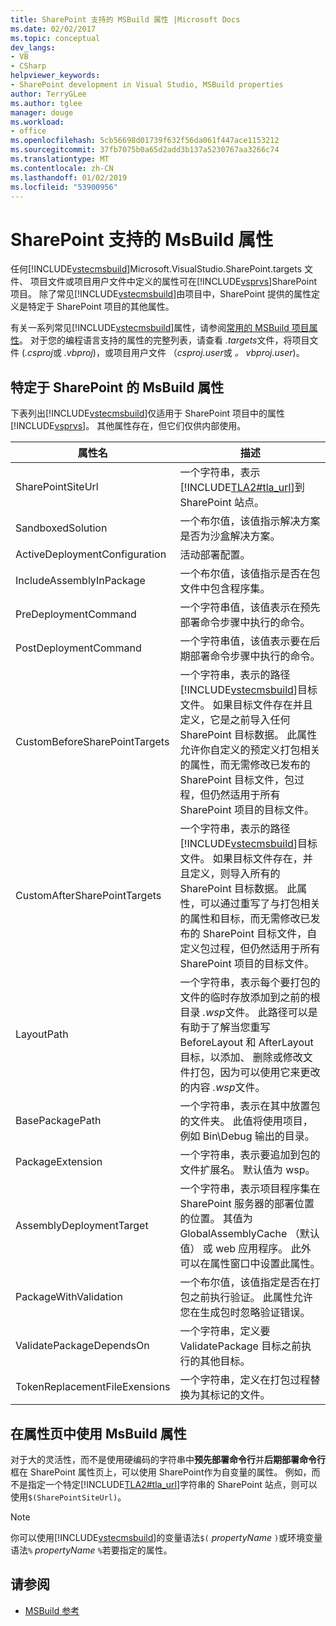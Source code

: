 ```yaml
---
title: SharePoint 支持的 MSBuild 属性 |Microsoft Docs
ms.date: 02/02/2017
ms.topic: conceptual
dev_langs:
- VB
- CSharp
helpviewer_keywords:
- SharePoint development in Visual Studio, MSBuild properties
author: TerryGLee
ms.author: tglee
manager: douge
ms.workload:
- office
ms.openlocfilehash: 5cb56698d01739f632f56da061f447ace1153212
ms.sourcegitcommit: 37fb7075b0a65d2add3b137a5230767aa3266c74
ms.translationtype: MT
ms.contentlocale: zh-CN
ms.lasthandoff: 01/02/2019
ms.locfileid: "53900956"
---
```

# <a name="msbuild-properties-supported-by-sharepoint"></a>SharePoint 支持的 MsBuild 属性
  任何[!INCLUDE[vstecmsbuild](../sharepoint/includes/vstecmsbuild-md.md)]Microsoft.VisualStudio.SharePoint.targets 文件、 项目文件或项目用户文件中定义的属性可在[!INCLUDE[vsprvs](../sharepoint/includes/vsprvs-md.md)]SharePoint 项目。 除了常见[!INCLUDE[vstecmsbuild](../sharepoint/includes/vstecmsbuild-md.md)]由项目中，SharePoint 提供的属性定义是特定于 SharePoint 项目的其他属性。  
  
 有关一系列常见[!INCLUDE[vstecmsbuild](../sharepoint/includes/vstecmsbuild-md.md)]属性，请参阅[常用的 MSBuild 项目属性](http://go.microsoft.com/fwlink/?LinkID=168687)。 对于您的编程语言支持的属性的完整列表，请查看 *.targets*文件，将项目文件 (*.csproj*或 *.vbproj*)，或项目用户文件 （*csproj.user*或 *。 vbproj.user*)。  
  
## <a name="msbuild-properties-specific-to-sharepoint"></a>特定于 SharePoint 的 MsBuild 属性
 下表列出[!INCLUDE[vstecmsbuild](../sharepoint/includes/vstecmsbuild-md.md)]仅适用于 SharePoint 项目中的属性[!INCLUDE[vsprvs](../sharepoint/includes/vsprvs-md.md)]。 其他属性存在，但它们仅供内部使用。  
  
|属性名|描述|  
|-------------------|-----------------|  
|SharePointSiteUrl|一个字符串，表示[!INCLUDE[TLA2#tla_url](../sharepoint/includes/tla2sharptla-url-md.md)]到 SharePoint 站点。|  
|SandboxedSolution|一个布尔值，该值指示解决方案是否为沙盒解决方案。|  
|ActiveDeploymentConfiguration|活动部署配置。|  
|IncludeAssemblyInPackage|一个布尔值，该值指示是否在包文件中包含程序集。|  
|PreDeploymentCommand|一个字符串值，该值表示在预先部署命令步骤中执行的命令。|  
|PostDeploymentCommand|一个字符串值，该值表示要在后期部署命令步骤中执行的命令。|  
|CustomBeforeSharePointTargets|一个字符串，表示的路径[!INCLUDE[vstecmsbuild](../sharepoint/includes/vstecmsbuild-md.md)]目标文件。 如果目标文件存在并且定义，它是之前导入任何 SharePoint 目标数据。 此属性允许你自定义的预定义打包相关的属性，而无需修改已发布的 SharePoint 目标文件，包过程，但仍然适用于所有 SharePoint 项目的目标文件。|  
|CustomAfterSharePointTargets|一个字符串，表示的路径[!INCLUDE[vstecmsbuild](../sharepoint/includes/vstecmsbuild-md.md)]目标文件。 如果目标文件存在，并且定义，则导入所有的 SharePoint 目标数据。 此属性，可以通过重写了与打包相关的属性和目标，而无需修改已发布的 SharePoint 目标文件，自定义包过程，但仍然适用于所有 SharePoint 项目的目标文件。|  
|LayoutPath|一个字符串，表示每个要打包的文件的临时存放添加到之前的根目录 *.wsp*文件。 此路径可以是有助于了解当您重写 BeforeLayout 和 AfterLayout 目标，以添加、 删除或修改文件打包，因为可以使用它来更改的内容 *.wsp*文件。|  
|BasePackagePath|一个字符串，表示在其中放置包的文件夹。 此值将使用项目，例如 Bin\Debug 输出的目录。|  
|PackageExtension|一个字符串，表示要追加到包的文件扩展名。 默认值为 wsp。|  
|AssemblyDeploymentTarget|一个字符串，表示项目程序集在 SharePoint 服务器的部署位置的位置。 其值为 GlobalAssemblyCache （默认值） 或 web 应用程序。 此外可以在属性窗口中设置此属性。|  
|PackageWithValidation|一个布尔值，该值指定是否在打包之前执行验证。 此属性允许您在生成包时忽略验证错误。|  
|ValidatePackageDependsOn|一个字符串，定义要 ValidatePackage 目标之前执行的其他目标。|  
|TokenReplacementFileExensions|一个字符串，定义在打包过程替换为其标记的文件。|  
  
## <a name="use-msbuild-properties-in-the-properties-page"></a>在属性页中使用 MsBuild 属性
 对于大的灵活性，而不是使用硬编码的字符串中**预先部署命令行**并**后期部署命令行**框在 SharePoint 属性页上，可以使用 SharePoint作为自变量的属性。 例如，而不是指定一个特定[!INCLUDE[TLA2#tla_url](../sharepoint/includes/tla2sharptla-url-md.md)]字符串的 SharePoint 站点，则可以使用`$(SharePointSiteUrl)`。  
  
> [!NOTE]  
>  你可以使用[!INCLUDE[vstecmsbuild](../sharepoint/includes/vstecmsbuild-md.md)]的变量语法`$(` *propertyName* `)`或环境变量语法`%` *propertyName* `%`若要指定的属性。  
  
## <a name="see-also"></a>请参阅

- [MSBuild 参考](../msbuild/msbuild-reference.md)  